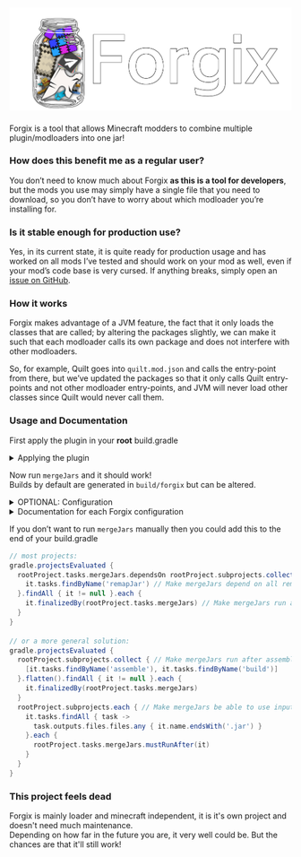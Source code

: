 ![Forgix](https://raw.githubusercontent.com/PacifistMC/Forgix/main/assets/forgix-with-text.png)
---
Forgix is a tool that allows Minecraft modders to combine multiple plugin/modloaders into one jar!

### How does this benefit me as a regular user?
You don’t need to know much about Forgix **as this is a tool for developers**, but the mods you use may simply have a single file that you need to download, so you don’t have to worry about which modloader you’re installing for.

### Is it stable enough for production use?
Yes, in its current state, it is quite ready for production usage and has worked on all mods I’ve tested and should work on your mod as well, even if your mod’s code base is very cursed. If anything breaks, simply open an [issue on GitHub](https://github.com/PacifistMC/Forgix/issues).

### How it works
Forgix makes advantage of a JVM feature, the fact that it only loads the classes that are called; by altering the packages slightly, we can make it such that each modloader calls its own package and does not interfere with other modloaders.

So, for example, Quilt goes into `quilt.mod.json` and calls the entry-point from there, but we’ve updated the packages so that it only calls Quilt entry-points and not other modloader entry-points, and JVM will never load other classes since Quilt would never call them.

### Usage and Documentation
First apply the plugin in your **root** build.gradle

<details closed>
<summary>Applying the plugin</summary>

---
#### Groovy
Using [plugins DSL](https://docs.gradle.org/current/userguide/plugins.html#sec:plugins_block):
<details closed>
<summary>Click to view</summary>

```groovy
plugins {
    id "io.github.pacifistmc.forgix" version "<version>"
}
```
</details>

Using the [legacy plugin application](https://docs.gradle.org/current/userguide/plugins.html#sec:old_plugin_application):
<details closed>
<summary>Click to view</summary>

```groovy
buildscript {
    repositories {
        maven {
            url "https://plugins.gradle.org/m2/"
        }
    }
    dependencies {
        classpath "io.github.pacifistmc.forgix:Forgix:<version>"
    }
}

apply plugin: "io.github.pacifistmc.forgix"
```
</details>

#### Kotlin
Using [plugins DSL](https://docs.gradle.org/current/userguide/plugins.html#sec:plugins_block):
<details closed>
<summary>Click to view</summary>

```kotlin
plugins {
    id("io.github.pacifistmc.forgix") version "<version>"
}
```
</details>

Using the [legacy plugin application](https://docs.gradle.org/current/userguide/plugins.html#sec:old_plugin_application):
<details closed>
<summary>Click to view</summary>

```kotlin
buildscript {
    repositories {
        maven {
            url = uri("https://plugins.gradle.org/m2/")
        }
    }
    dependencies {
        classpath("io.github.pacifistmc.forgix:Forgix:<version>")
    }
}

apply(plugin = "io.github.pacifistmc.forgix")
```
</details>

Remember to change `<version>` with the latest version! You can get the latest version from [Forgix Version](https://github.com/PacifistMC/Forgix/releases).

---
</details>

Now run `mergeJars` and it should work!\
Builds by default are generated in `build/forgix` but can be altered.

<details closed>
<summary>OPTIONAL: Configuration</summary>

---
This is an example configuration to give a general idea.

```groovy
forgix {
    destinationDirectory = layout.projectDirectory.dir("build/merged")
    archiveClassifier = "merged"
    archiveVersion = "1.0.0"
    
    fabric()
    neoforge { // How to set a custom input jar in case the automatic detection fails
        inputJar = project(":neoforge").tasks.shadowJar.archiveFile
    }
    merge("nyaLoader") // How to add a custom modloader (note your project must be named "nyaLoader")
}
```
---
</details>

<details closed>
<summary>Documentation for each Forgix configuration</summary>

---
#### Root container ("forgix")
- `silence` (Boolean)
  - Whether to silence the thank you message.
  - Defaults to `false`.
- `archiveClassifier` (String)
  - Sets the classifier for the merged archive.
  - Defaults to a string joining all the platforms.
- `archiveVersion` (String)
  - Sets the version for the merged archive.
  - Defaults to the root project's version.
- `destinationDirectory` (Directory)
  - Sets the directory where the merged jar will be placed.
  - Defaults to `build/merged` in the root project.

##### Loader configurations
Forgix supports various modloaders and plugin platforms. For each one, you can either call the method with no arguments to use defaults, or provide a configuration block:\
By default it should automatically detect and enable them accordingly.

```groovy
forgix {
    // Simple usage with defaults
    fabric()

    // With configuration
    forge {
        inputJar = project(":forge").tasks.shadowJar.archiveFile
    }
}
```

Default platforms:
- `fabric()` - Fabric modloader
- `forge()` - Forge modloader
- `quilt()` - Quilt modloader
- `neoforge()` - NeoForge modloader
- `liteloader()` - LiteLoader modloader
- `rift()` - Rift modloader
- `plugin()` - General plugin project
- `bukkit()` - Bukkit plugin
- `spigot()` - Spigot plugin
- `paper()` - Paper plugin
- `sponge()` - Sponge plugin
- `foila()` - Foila plugin
- `bungeecoord()` - BungeeCord plugin
- `waterfall()` - Waterfall plugin
- `velocity()` - Velocity plugin

##### MergeLoaderConfiguration options
Each loader configuration accepts the following options:
- `inputJar` (RegularFileProperty)
  - Sets the input jar file to be merged.
  - If not specified, Forgix will attempt to automatically detect the jar file.

##### Generic merge method
You can also use the generic `merge()` method to specify any project:

```groovy
forgix {
    // Simple usage with defaults
    merge("customLoader")

    // With configuration
    merge("customLoader") {
        inputJar = project(":customLoader").tasks.shadowJar.archiveFile
    }
}
```

An example of a complete Forgix configuration:

```groovy
forgix {
  silence = false
  archiveClassifier = "all-platforms"
  archiveVersion = "1.0.0"
  destinationDirectory = layout.projectDirectory.dir("build/merged")

  paper()
  fabric()
  forge {
    inputJar = project(":forge").tasks.shadowJar.archiveFile
  }
  merge("customLoader") {
    inputJar = project(":customLoader").tasks.jar.archiveFile
  }
}
```
---
</details>

If you don’t want to run `mergeJars` manually then you could add this to the end of your build.gradle

```groovy
// most projects:
gradle.projectsEvaluated {
  rootProject.tasks.mergeJars.dependsOn rootProject.subprojects.collect {
    it.tasks.findByName('remapJar') // Make mergeJars depend on all remapJar tasks from subprojects so we can use its outputs
  }.findAll { it != null }.each {
    it.finalizedBy(rootProject.tasks.mergeJars) // Make mergeJars run after all remapJar tasks
  }
}

// or a more general solution:
gradle.projectsEvaluated {
  rootProject.subprojects.collect { // Make mergeJars run after assemble/build
    [it.tasks.findByName('assemble'), it.tasks.findByName('build')]
  }.flatten().findAll { it != null }.each {
    it.finalizedBy(rootProject.tasks.mergeJars)
  }
  rootProject.subprojects.each { // Make mergeJars be able to use inputs from any task that outputs a jar
    it.tasks.findAll { task ->
      task.outputs.files.files.any { it.name.endsWith('.jar') }
    }.each {
      rootProject.tasks.mergeJars.mustRunAfter(it)
    }
  }
}
```

### This project feels dead
Forgix is mainly loader and minecraft independent, it is it's own project and doesn't need much maintenance.\
Depending on how far in the future you are, it very well could be. But the chances are that it'll still work!
